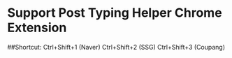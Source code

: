 # Support Post Typing Helper Chrome Extension
 
##Shortcut:
Ctrl+Shift+1 (Naver)
Ctrl+Shift+2 (SSG)
Ctrl+Shift+3 (Coupang)